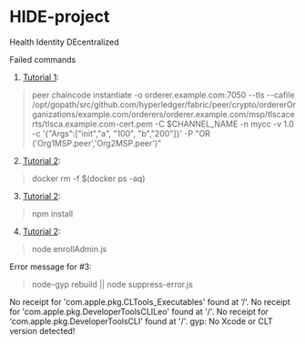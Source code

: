 # HIDE-project
Health Identity DEcentralized

Failed commands
1. [Tutorial 1](https://mycoralhealth.medium.com/start-your-own-hyperledger-blockchain-the-easy-way-5758cb4ed2d1):
> peer chaincode instantiate -o orderer.example.com:7050 --tls --cafile /opt/gopath/src/github.com/hyperledger/fabric/peer/crypto/ordererOrganizations/example.com/orderers/orderer.example.com/msp/tlscacerts/tlsca.example.com-cert.pem -C $CHANNEL_NAME -n mycc -v 1.0 -c '{"Args":["init","a", "100", "b","200"]}' -P "OR ('Org1MSP.peer','Org2MSP.peer')"
2. [Tutorial 2](https://mycoralhealth.medium.com/build-a-dapp-on-hyperledger-the-easy-way-178c39e503fa): 
> docker rm -f $(docker ps -aq)
3. [Tutorial 2](https://mycoralhealth.medium.com/build-a-dapp-on-hyperledger-the-easy-way-178c39e503fa): 
> npm install
4. [Tutorial 2](https://mycoralhealth.medium.com/build-a-dapp-on-hyperledger-the-easy-way-178c39e503fa): 
> node enrollAdmin.js

Error message for #3:
> node-gyp rebuild || node suppress-error.js

No receipt for 'com.apple.pkg.CLTools_Executables' found at ‘/‘.
No receipt for 'com.apple.pkg.DeveloperToolsCLILeo' found at '/'.
No receipt for 'com.apple.pkg.DeveloperToolsCLI' found at '/'.
gyp: No Xcode or CLT version detected!
